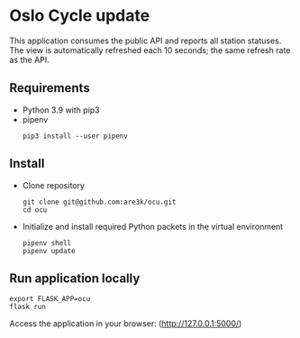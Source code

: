 # Oslo Cycle update

This application consumes the public API and reports all station statuses. The view is automatically refreshed each 10 seconds; the same refresh rate as the API.

## Requirements

* Python 3.9 with pip3
* pipenv  
  ```shell
  pip3 install --user pipenv
  ```

## Install

* Clone repository  
  ```shell
  git clone git@github.com:are3k/ocu.git
  cd ocu
  ```
* Initialize and install required Python packets in the virtual environment  
  ```shell
  pipenv shell
  pipenv update
  ```

## Run application locally

```shell
export FLASK_APP=ocu
flask run
```
Access the application in your browser: (http://127.0.0.1:5000/)

